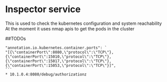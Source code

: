 # Inspector service
This is used to check the kubernetes configuration and system reachability
At the moment it uses nmap apis to get the pods in the cluster 

##TODOs
````
"annotation.io.kubernetes.container.ports": `
"[{\"containerPort\":8080,\"protocol\":\"TCP\"},
{\"containerPort\":15010,\"protocol\":\"TCP\"},
{\"containerPort\":15017,\"protocol\":\"TCP\"},
{\"containerPort\":15053,\"protocol\":\"TCP\"}]",
```
* 10.1.0.4:8080/debug/authorizationz
